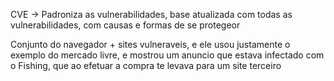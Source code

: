 CVE -> Padroniza as vulnerabilidades, base atualizada com todas as vulnerabilidades, com causas e formas de se protegeor

Conjunto do navegador + sites vulneraveis, e ele usou justamente o exemplo do mercado livre, e mostrou um anuncio que estava infectado com o Fishing, que ao efetuar a compra te levava para um site terceiro
